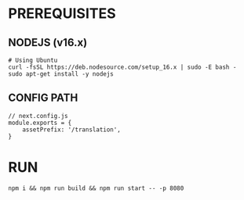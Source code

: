 PREREQUISITES
=============

NODEJS (v16.x)
------
```
# Using Ubuntu
curl -fsSL https://deb.nodesource.com/setup_16.x | sudo -E bash -
sudo apt-get install -y nodejs
```

CONFIG PATH
-----------
```
// next.config.js
module.exports = {
	assetPrefix: '/translation',
}
```


RUN
===
```
npm i && npm run build && npm run start -- -p 8080
```
